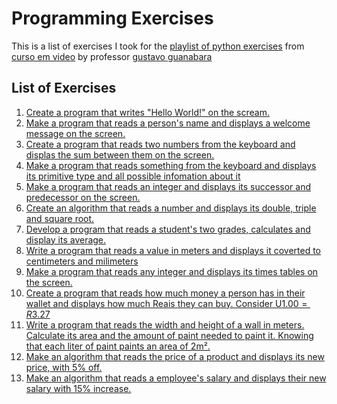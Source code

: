 # Programming Exercises

This is a list of exercises I took for the [playlist of python exercises](https://youtube.com/playlist?list=PLHz_AreHm4dm6wYOIW20Nyg12TAjmMGT-)
from [curso em video](https://www.cursoemvideo.com) by professor [gustavo guanabara](https://github.com/gustavoguanabara)

## List of Exercises

001. [Create a program that writes "Hello World!" on the scream.](001)
002. [Make a program that reads a person's name and displays a welcome message on the screen.](002)
003. [Create a program that reads two numbers from the keyboard and displas the sum between them on the screen.](003)
004. [Make a program that reads something from the keyboard and displays its primitive type and all possible infomation about it](004)
005. [Make a program that reads an integer and displays its successor and predecessor on the screen.](005)
006. [Create an algorithm that reads a number and displays its double, triple and square root.](006)
007. [Develop a program that reads a student's two grades, calculates and display its average.](007)
008. [Write a program that reads a value in meters and displays it coverted to centimeters and milimeters](008)
009. [Make a program that reads any integer and displays its times tables on the screen.](009)
010. [Create a program that reads how much money a person has in their wallet and displays how much Reais they can buy. Consider U$1.00 = R$3.27](010) 
011. [Write a program that reads the width and height of a wall in meters. Calculate its area and the amount of paint needed to paint it. Knowing that each liter of paint paints an area of 2m².](011)
012. [Make an algorithm that reads the price of a product and displays its new price, with 5% off.](012)
013. [Make an algorithm that reads a employee's salary and displays their new salary with 15% increase.](013)

